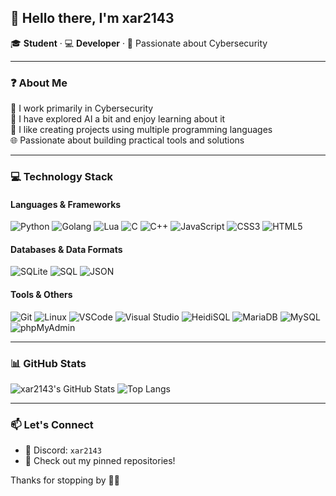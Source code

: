 ## 👋 Hello there, I'm xar2143

🎓 **Student** · 💻 **Developer** · 🔬 Passionate about Cybersecurity

---

### ❓ About Me

💼 I work primarily in Cybersecurity  
🚀 I have explored AI a bit and enjoy learning about it  
🧠 I like creating projects using multiple programming languages  
🌐 Passionate about building practical tools and solutions

---

### 💻 Technology Stack

#### Languages & Frameworks
![Python](https://img.shields.io/badge/Python-3670A0?style=for-the-badge&logo=python&logoColor=ffdd54)
![Golang](https://img.shields.io/badge/Go-00ADD8?style=for-the-badge&logo=go&logoColor=white)
![Lua](https://img.shields.io/badge/Lua-2C2D72?style=for-the-badge&logo=lua&logoColor=white)
![C](https://img.shields.io/badge/C-00599C?style=for-the-badge&logo=c&logoColor=white)
![C++](https://img.shields.io/badge/C++-00599C?style=for-the-badge&logo=c%2B%2B&logoColor=white)
![JavaScript](https://img.shields.io/badge/JavaScript-F7DF1E?style=for-the-badge&logo=javascript&logoColor=black)
![CSS3](https://img.shields.io/badge/CSS3-1572B6?style=for-the-badge&logo=css3&logoColor=white)
![HTML5](https://img.shields.io/badge/HTML5-E34F26?style=for-the-badge&logo=html5&logoColor=white)

#### Databases & Data Formats

![SQLite](https://img.shields.io/badge/SQLite-003B57?style=for-the-badge&logo=sqlite&logoColor=white)
![SQL](https://img.shields.io/badge/SQL-4479A1?style=for-the-badge&logo=mysql&logoColor=white)
![JSON](https://img.shields.io/badge/JSON-000000?style=for-the-badge&logo=json&logoColor=white)

#### Tools & Others

![Git](https://img.shields.io/badge/Git-F05032?style=for-the-badge&logo=git&logoColor=white)
![Linux](https://img.shields.io/badge/Linux-FCC624?style=for-the-badge&logo=linux&logoColor=black)
![VSCode](https://img.shields.io/badge/VS_Code-007ACC?style=for-the-badge&logo=visual-studio-code&logoColor=white)
![Visual Studio](https://img.shields.io/badge/Visual_Studio-5C2D91?style=for-the-badge&logo=visual-studio&logoColor=white)
![HeidiSQL](https://img.shields.io/badge/HeidiSQL-8DB600?style=for-the-badge&logo=heidisql&logoColor=white)
![MariaDB](https://img.shields.io/badge/MariaDB-003545?style=for-the-badge&logo=mariadb&logoColor=white)
![MySQL](https://img.shields.io/badge/MySQL-4479A1?style=for-the-badge&logo=mysql&logoColor=white)
![phpMyAdmin](https://img.shields.io/badge/phpMyAdmin-2D8CFF?style=for-the-badge&logo=phpmyadmin&logoColor=white)

---

### 📊 GitHub Stats

![xar2143's GitHub Stats](https://github-readme-stats.vercel.app/api?username=xar2143\&show_icons=true\&theme=tokyonight)
![Top Langs](https://github-readme-stats.vercel.app/api/top-langs/?username=xar2143\&layout=compact\&theme=tokyonight)

---

### 📫 Let's Connect

* 💬 Discord: `xar2143`
* 📂 Check out my pinned repositories!

Thanks for stopping by 👨‍💻
